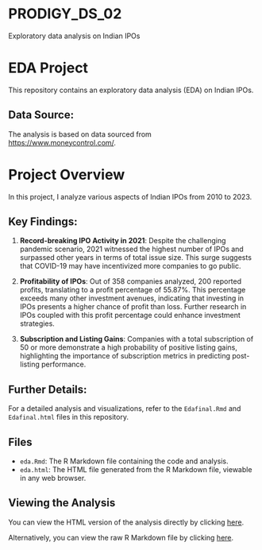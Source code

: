 # PRODIGY_DS_02
Exploratory data analysis on Indian IPOs
# EDA Project

This repository contains an exploratory data analysis (EDA) on Indian IPOs.

## Data Source:

The analysis is based on data sourced from https://www.moneycontrol.com/.

# Project Overview

In this project, I analyze various aspects of Indian IPOs from 2010 to 2023.

## Key Findings:

1. **Record-breaking IPO Activity in 2021**: Despite the challenging pandemic scenario, 2021 witnessed the highest number of IPOs and surpassed other years in terms of total issue size. This surge suggests that COVID-19 may have incentivized more companies to go public.

2. **Profitability of IPOs**: Out of 358 companies analyzed, 200 reported profits, translating to a profit percentage of 55.87%. This percentage exceeds many other investment avenues, indicating that investing in IPOs presents a higher chance of profit than loss. Further research in IPOs coupled with this profit percentage could enhance investment strategies.

3. **Subscription and Listing Gains**: Companies with a total subscription of 50 or more demonstrate a high probability of positive listing gains, highlighting the importance of subscription metrics in predicting post-listing performance.

## Further Details:

For a detailed analysis and visualizations, refer to the `Edafinal.Rmd` and `Edafinal.html` files in this repository. 


## Files

- `eda.Rmd`: The R Markdown file containing the code and analysis.
- `eda.html`: The HTML file generated from the R Markdown file, viewable in any web browser.

## Viewing the Analysis

You can view the HTML version of the analysis directly by clicking [here](https://htmlpreview.github.io/?https://github.com/TuhinPatra633/Exploratory-Data-Analysis/blob/main/Edafinal.html).

Alternatively, you can view the raw R Markdown file by clicking [here](https://github.com/TuhinPatra633/Exploratory-Data-Analysis/blob/main/Edafinal.Rmd).

